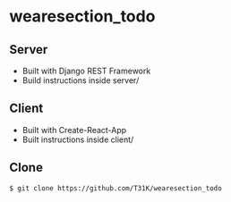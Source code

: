 # wearesection_todo


## Server
- Built with Django REST Framework
- Build instructions inside server/


## Client
- Built with Create-React-App
- Built instructions inside client/


## Clone
```
$ git clone https://github.com/T31K/wearesection_todo
